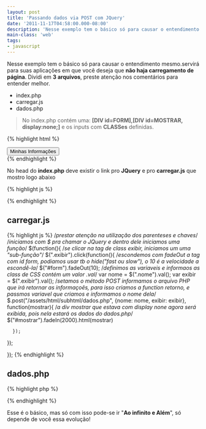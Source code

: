 ```yaml
---
layout: post
title: 'Passando dados via POST com JQuery'
date: '2011-11-17T04:58:00.000-08:00'
description: 'Nesse exemplo tem o básico só para causar o entendimento mesmo.servirá para suas aplicações em que você deseja que não haja carregamento de página.'
main-class: 'web'
tags:
- javascript
---
```


Nesse exemplo tem o básico só para causar o entendimento mesmo.servirá para suas aplicações em que você deseja que __não haja carregamento de página__. Dividi em __3 arquivos__, preste atenção nos comentários para entender melhor.

- index.php
- carregar.js
- dados.php


> No index.php contém uma: __[DIV id=FORM],[DIV id=MOSTRAR, display:none;]__ e os inputs com __CLASSes__ definidas.

{% highlight html %}
<div id="form">
  <input type="hidden" name="nome" value="Marcos" class="nome" />
  <input type="submit" name="exibir" value="Minhas Informações" class="exibir" />         
</div><!--FORM-->
<div id="mostrar" style="display:none;"></div>
{% endhighlight %}


No head do __index.php__ deve existir o link pro __JQuery__ e pro __carregar.js__ que mostro logo abaixo

{% highlight js %}
<script type="text/javascript" src="http://ajax.googleapis.com/ajax/libs/jquery/1.4.2/jquery.min.js"></script>
<script type="text/javascript" src="carregamento.js"></script>
{% endhighlight %}

## carregar.js

{% highlight js %}
/*prestar atenção na utilização dos parenteses e chaves*/
/*iniciamos com $ pra chamar o JQuery e dentro dele iniciamos uma função*/
$(function(){
/*se clicar na tag de class exibir, iniciamos um uma "sub-função"*/
 $(".exibir").click(function(){
 /*escondemos com fadeOut a tag com id form, podiamos usar tb o hide("fast ou slow"), o 10 é a velocidade a escondê-la*/
   $("#form").fadeOut(10);
   /*definimos as variaveis e informaos as class de CSS contém um valor .val*/
   var nome = $(".nome").val();
   var exibir = $(".exibir").val();
   /*setamos o método POST informamos o arquivo PHP que irá retornar as informaçoẽs, para isso criamos a function retorno, e passmos variavel que criamos e informamos o nome dela*/
   $.post("/assets/html/subhtml/dados.php", {nome: nome, exibir: exibir}, function(mostrar){
   /*a div mostrar que estava com display none agora será exibida, pois nela estará os dados do dados.php*/
   $("#mostrar").fadeIn(2000).html(mostrar)       

      });
  });

});
{% endhighlight %}

## dados.php

{% highlight php %}
<?php
  extract($_POST);
  if(isset($exibir)){
    echo "O valor do nome é: ".$nome;
  }else{
    echo "Sem valor no isset";
  }
?>
{% endhighlight %}

Esse é o básico, mas só com isso pode-se ir "__Ao infinito e Além__", só depende de você essa evolução!
